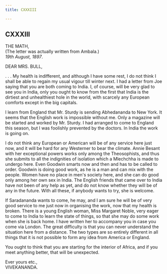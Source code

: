 ```yaml
---
title: CXXXIII

---
```





  

  


## CXXXIII

THE MATH,  
(The letter was actually written from Ambala.)  
*19th August, 1897*.

DEAR MRS. BULL,

. . . My health is indifferent, and although I have some rest, I do not
think I shall be able to regain my usual vigour till winter next. I had
a letter from Joe saying that you are both coming to India. I, of
course, will be very glad to see you in India, only you ought to know
from the first that India is the dirtiest and unhealthiest hole in the
world, with scarcely any European comforts except in the big capitals.

I learn from England that Mr. Sturdy is sending Abhedananda to New York.
It seems that the English work is impossible without me. Only a magazine
will be started and worked by Mr. Sturdy. I had arranged to come to
England this season, but I was foolishly prevented by the doctors. In
India the work is going on.

I do not think any European or American will be of any service here just
now, and it will be hard for any Westerner to bear the climate. Annie
Besant with her exceptional powers works only among the Theosophists,
and thus she submits to all the indignities of isolation which a
Mlechchha is made to undergo here. Even Goodwin smarts now and then and
has to be called to order. Goodwin is doing good work, as he is a man
and can mix with the people. Women have no place in men's society here,
and she can do good only among her own sex in India. The English friends
that came over to India have not been of any help as yet, and do not
know whether they will be of any in the future. With all these, if
anybody wants to try, she is welcome.

If Saradananda wants to come, he may, and I am sure he will be of very
good service to me just now in organising the work, now that my health
is broken. There is a young English woman, Miss Margaret Noble, very
eager to come to India to learn the state of things, so that she may do
some work when she is back home. I have written her to accompany you in
case you come via London. The great difficulty is that you can never
understand the situation here from a distance. The two types are so
entirely different in all things that it is not possible to form any
idea from America or England.

You ought to think that you are starting for the interior of Africa, and
if you meet anything better, that will be unexpected.

Ever yours etc.,  
VIVEKANANDA.


